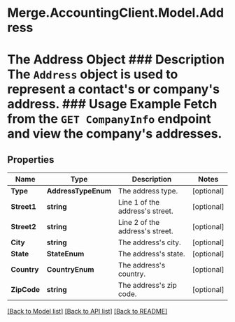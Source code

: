 # Merge.AccountingClient.Model.Address
# The Address Object ### Description The `Address` object is used to represent a contact's or company's address.  ### Usage Example Fetch from the `GET CompanyInfo` endpoint and view the company's addresses.

## Properties

Name | Type | Description | Notes
------------ | ------------- | ------------- | -------------
**Type** | **AddressTypeEnum** | The address type. | [optional] 
**Street1** | **string** | Line 1 of the address&#39;s street. | [optional] 
**Street2** | **string** | Line 2 of the address&#39;s street. | [optional] 
**City** | **string** | The address&#39;s city. | [optional] 
**State** | **StateEnum** | The address&#39;s state. | [optional] 
**Country** | **CountryEnum** | The address&#39;s country. | [optional] 
**ZipCode** | **string** | The address&#39;s zip code. | [optional] 

[[Back to Model list]](../README.md#documentation-for-models) [[Back to API list]](../README.md#documentation-for-api-endpoints) [[Back to README]](../README.md)

